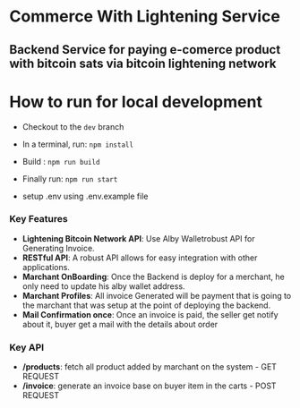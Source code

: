 
# Commerce With Lightening Service

##  Backend Service for paying e-comerce product with bitcoin sats via bitcoin lightening network 


# How to run for local development
- Checkout to the `dev` branch

- In a terminal, run:
```npm install```

- Build :
```npm run build```

- Finally run:
```npm run start```

- setup .env using .env.example file 


### Key Features

- **Lightening Bitcoin Network API**: Use Alby Walletrobust API for Generating Invoice.
- **RESTful API**: A robust API allows for easy integration with other applications.
- **Marchant OnBoarding**: Once the Backend is deploy for a merchant, he only need to update his alby wallet address.
- **Marchant Profiles**: All invoice Generated will be payment that is going to the marchant that was setup at the point of deploying the backend.
- **Mail Confirmation once**: Once an invoice is paid, the seller get notify about it, buyer get a mail with the details about order

### Key API
- **/products**: fetch all product added by marchant on the system - GET REQUEST
- **/invoice**: generate an invoice base on buyer item in the carts - POST REQUEST

